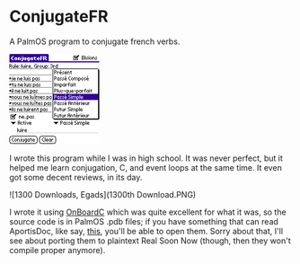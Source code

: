 ConjugateFR
===========

A PalmOS program to conjugate french verbs.

![ConjugateFR Screenshot](ConjugateFR_2.7.gif)

I wrote this program while I was in high school. It was never perfect, but
it helped me learn conjugation, C, and event loops at the same time. It even got some decent reviews, in its day.

![1300 Downloads, Egads](1300th Download.PNG)

I wrote it using [OnBoardC](http://onboardc.sourceforge.net/) which was quite excellent for what it was, so
the source code is in PalmOS .pdb files; if you have something that can read AportisDoc, like say, [this](http://www.openoffice.org/xml/xmerge/plugins/aportisdoc.html),
you'll be able to open them.
Sorry about that, I'll see about porting them to plaintext Real Soon Now (though, then they won't compile proper anymore).
